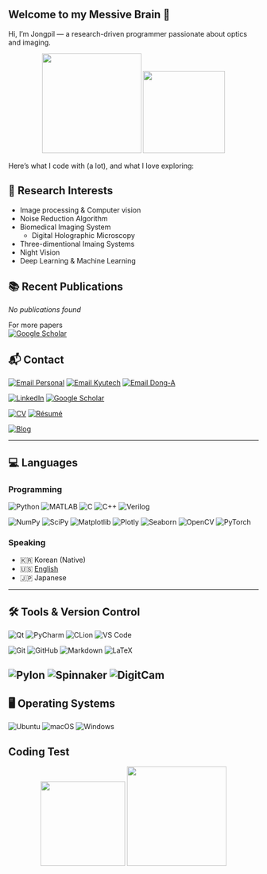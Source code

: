 ## Welcome to my Messive Brain 🧠

Hi, I’m Jongpil — a research-driven programmer passionate about optics and imaging.  


<!--Jongpil0911
<img src="https://github-readme-streak-stats.herokuapp.com/?user=YOUR_USERNAME&theme=tokyonight" 
I ususlly programming for research, and here is my lanaguges for it
/> -->


<div align="center">
<!--   <img src="https://github-readme-stats.vercel.app/api/top-langs/?username=Jongpil0911&layout=compact&langs_count=10&theme=github_dark&hide=html,ruby,scss,css&v=2" height=200 /> -->
  <img src="https://github-readme-stats.vercel.app/api/top-langs/?username=Jongpil0911&layout=compact&langs_count=6&theme=github_dark&hide=html,ruby&v=2" height=200 />
  <img src="https://github-readme-stats.vercel.app/api?username=Jongpil0911&show_icons=true&theme=github_dark" height=165 />
</div>

Here’s what I code with (a lot), and what I love exploring:

## 📖 Research Interests
- Image processing & Computer vision
- Noise Reduction Algorithm
- Biomedical Imaging System
  - Digital Holographic Microscopy
- Three-dimentional Imaing Systems
- Night Vision
- Deep Learning & Machine Learning

## 📚 Recent Publications
<!-- SCHOLAR:START -->
_No publications found_
<!-- SCHOLAR:END -->
For more papers<br/>
[![Google Scholar](https://img.shields.io/badge/Google%20Scholar-4285F4?style=flat-square&logo=googlescholar&logoColor=white)](https://scholar.google.com/citations?user=O-3pYeQAAAAJ&hl=en)



## 📬 Contact
[![Email Personal](https://img.shields.io/badge/Personal-4285F4?style=flat-square&logo=gmail&logoColor=white)](mailto:jeongpil0911@gmail.com)
[![Email Kyutech](https://img.shields.io/badge/Kyutech-D14836?style=flat-square&logo=gmail&logoColor=white)](mailto:jeong.jongpil383@mail.kyutech.jp)
[![Email Dong-A](https://img.shields.io/badge/Dong--A-004EA2?style=flat-square&logo=gmail&logoColor=white)](mailto:1830434@donga.ac.kr) <br/>

[![LinkedIn](https://img.shields.io/badge/LinkedIn-0A66C2?style=flat-square&logo=linkedin&logoColor=white)](https://www.linkedin.com/in/jongpil-jeong-215894281) 
[![Google Scholar](https://img.shields.io/badge/Google%20Scholar-4285F4?style=flat-square&logo=googlescholar&logoColor=white)](https://scholar.google.com/citations?user=O-3pYeQAAAAJ&hl=en)  <br/>

[![CV](https://img.shields.io/badge/CV-0A66C2?style=flat-square&logo=readthedocs&logoColor=white)](./CV/main-4.pdf)
[![Résumé](https://img.shields.io/badge/Resume-ff69b4?style=flat-square&logo=googledocs&logoColor=white)](https://your-resume-link.com) <br/>

[![Blog](https://img.shields.io/badge/Blog-181717?style=flat-square&logo=github&logoColor=white)](https://jongpil0911.github.io)



---

## 💻 Languages

### Programming
![Python](https://img.shields.io/badge/Python-3776AB?style=flat-square&logo=python&logoColor=white)
![MATLAB](https://img.shields.io/badge/MATLAB-0076A8?style=flat-square&logo=mathworks&logoColor=white)
![C](https://img.shields.io/badge/C-00599C?style=flat-square&logo=c&logoColor=white)
![C++](https://img.shields.io/badge/C++-00599C?style=flat-square&logo=cplusplus&logoColor=white)
![Verilog](https://img.shields.io/badge/Verilog-8A2BE2?style=flat-square&logoColor=white) <br/>

![NumPy](https://img.shields.io/badge/NumPy-013243?style=flat-square&logo=numpy&logoColor=white)
![SciPy](https://img.shields.io/badge/SciPy-8CAAE6?style=flat-square&logo=scipy&logoColor=white)
![Matplotlib](https://img.shields.io/badge/Matplotlib-11557c?style=flat-square&logo=plotly&logoColor=white)
![Plotly](https://img.shields.io/badge/Plotly-3F4F75?style=flat-square&logo=plotly&logoColor=white)
![Seaborn](https://img.shields.io/badge/Seaborn-3776AB?style=flat-square&logo=python&logoColor=white)
![OpenCV](https://img.shields.io/badge/OpenCV-5C3EE8?style=flat-square&logo=opencv&logoColor=white)
![PyTorch](https://img.shields.io/badge/PyTorch-EE4C2C?style=flat-square&logo=pytorch&logoColor=white) <br/>


### Speaking
- 🇰🇷 Korean (Native)
- 🇺🇸 [English](https://github.com/user-attachments/files/21950163/9920056-certificate.pdf)
- 🇯🇵 Japanese

---

## 🛠️ Tools & Version Control
![Qt](https://img.shields.io/badge/Qt-41CD52?style=flat-square&logo=qt&logoColor=white)
![PyCharm](https://img.shields.io/badge/PyCharm-000000?style=flat-square&logo=pycharm&logoColor=white)
![CLion](https://img.shields.io/badge/CLion-000000?style=flat-square&logo=clion&logoColor=white)
![VS Code](https://img.shields.io/badge/VS%20Code-007ACC?style=flat-square&logo=visualstudiocode&logoColor=white) <br/>

![Git](https://img.shields.io/badge/Git-F05032?style=flat-square&logo=git&logoColor=white)
![GitHub](https://img.shields.io/badge/GitHub-181717?style=flat-square&logo=github&logoColor=white)
![Markdown](https://img.shields.io/badge/Markdown-000000?style=flat-square&logo=markdown&logoColor=white)
![LaTeX](https://img.shields.io/badge/LaTeX-008080?style=flat-square&logo=latex&logoColor=white)

![Pylon](https://img.shields.io/badge/Pylon-003366?style=flat-square&logo=camera&logoColor=white)
![Spinnaker](https://img.shields.io/badge/Spinnaker-003049?style=flat-square&logo=camera&logoColor=white)
![DigitCam](https://img.shields.io/badge/DigitCam-1E3A8A?style=flat-square&logo=cameraroll&logoColor=white)
---

## 🖥️ Operating Systems
![Ubuntu](https://img.shields.io/badge/Ubuntu-E95420?style=flat-square&logo=ubuntu&logoColor=white)
![macOS](https://img.shields.io/badge/macOS-000000?style=flat-square&logo=apple&logoColor=white)
![Windows](https://img.shields.io/badge/Windows-0078D6?style=flat-square&logo=windows&logoColor=white)








## Coding Test
<div align="center">
  <img src="https://leetcard.jacoblin.cool/YOUR_ID?theme=dark&ext=heatmap&animation=true" height=170 />
  <img src="http://mazassumnida.wtf/api/v2/generate_badge?boj=jongpil0911@naver.com" height=200 />
</div>

<!--

## 📬 Contact
[![Email 1](https://img.shields.io/badge/Email-Kyutech-D14836?style=flat-square&logo=gmail&logoColor=white)](mailto:jeong.jongpil383@mail.kyutech.jp)<br/>
[![Email 2](https://img.shields.io/badge/Email-Personal-4285F4?style=flat-square&logo=gmail&logoColor=white)](mailto:jeongpil0911@gmail.com)  <br/>
[![CV](https://img.shields.io/badge/CV-Download-0A66C2?style=flat-square&logo=readthedocs&logoColor=white)](https://your-cv-link.com)<br/>
[![Résumé](https://img.shields.io/badge/Résumé-Download-ff69b4?style=flat-square&logo=googledocs&logoColor=white)](https://your-resume-link.com)<br/>

**Jongpil0911/Jongpil0911** is a ✨ _special_ ✨ repository because its `README.md` (this file) appears on your GitHub profile.

Here are some ideas to get you started:

🌐 Links<br/>


## Contact
- E-mail:
  - jeong.jongpil383@mail.kyutech.jp
  - jeongpil0911@gmail.com
- Curriclum Vitae
- Résumé

- 🔭 I’m currently working on ...
- 🌱 I’m currently learning ...
- 👯 I’m looking to collaborate on ...
- 🤔 I’m looking for help with ...
- 💬 Ask me about ...
- 📫 How to reach me: ...
- 😄 Pronouns: ...
- ⚡ Fun fact: ...



## 💻 Languages

### Programming
![Python](https://img.shields.io/badge/Python-3776AB?style=flat-square&logo=python&logoColor=white)
![MATLAB](https://img.shields.io/badge/MATLAB-0076A8?style=flat-square&logo=mathworks&logoColor=white)
![C](https://img.shields.io/badge/C-00599C?style=flat-square&logo=c&logoColor=white)
![C++](https://img.shields.io/badge/C++-00599C?style=flat-square&logo=cplusplus&logoColor=white)
![Verilog](https://img.shields.io/badge/Verilog-8A2BE2?style=flat-square&logoColor=white)

### Speaking
- 🇰🇷 Korean (Native)  
- 🇺🇸 [English](https://github.com/user-attachments/files/21950163/9920056-certificate.pdf)
- 🇯🇵 Japanese

---

## 🛠️ Tools & IDEs
![Qt](https://img.shields.io/badge/Qt-41CD52?style=flat-square&logo=qt&logoColor=white)
![PyCharm](https://img.shields.io/badge/PyCharm-000000?style=flat-square&logo=pycharm&logoColor=white)
![CLion](https://img.shields.io/badge/CLion-000000?style=flat-square&logo=clion&logoColor=white)
![VS Code](https://img.shields.io/badge/VS%20Code-007ACC?style=flat-square&logo=visualstudiocode&logoColor=white)

---

## 📚 Libraries & Frameworks
![NumPy](https://img.shields.io/badge/NumPy-013243?style=flat-square&logo=numpy&logoColor=white)
![SciPy](https://img.shields.io/badge/SciPy-8CAAE6?style=flat-square&logo=scipy&logoColor=white)
![Matplotlib](https://img.shields.io/badge/Matplotlib-11557c?style=flat-square&logo=plotly&logoColor=white)
![Plotly](https://img.shields.io/badge/Plotly-3F4F75?style=flat-square&logo=plotly&logoColor=white)
![Seaborn](https://img.shields.io/badge/Seaborn-3776AB?style=flat-square&logo=python&logoColor=white)
![OpenCV](https://img.shields.io/badge/OpenCV-5C3EE8?style=flat-square&logo=opencv&logoColor=white)
![PyTorch](https://img.shields.io/badge/PyTorch-EE4C2C?style=flat-square&logo=pytorch&logoColor=white)

---

## 🖥️ Operating Systems
![Ubuntu](https://img.shields.io/badge/Ubuntu-E95420?style=flat-square&logo=ubuntu&logoColor=white)
![macOS](https://img.shields.io/badge/macOS-000000?style=flat-square&logo=apple&logoColor=white)
![Windows](https://img.shields.io/badge/Windows-0078D6?style=flat-square&logo=windows&logoColor=white)

---

## 🔧 Version Control & Docs
![Git](https://img.shields.io/badge/Git-F05032?style=flat-square&logo=git&logoColor=white)
![GitHub](https://img.shields.io/badge/GitHub-181717?style=flat-square&logo=github&logoColor=white)
![Markdown](https://img.shields.io/badge/Markdown-000000?style=flat-square&logo=markdown&logoColor=white)
![LaTeX](https://img.shields.io/badge/LaTeX-008080?style=flat-square&logo=latex&logoColor=white)









-->
